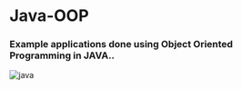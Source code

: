 # Java-OOP
### Example applications done using Object Oriented Programming in JAVA..


![java](https://user-images.githubusercontent.com/23145752/37839216-e2ce22ca-2edf-11e8-96f7-3629b2b164ad.jpg)


